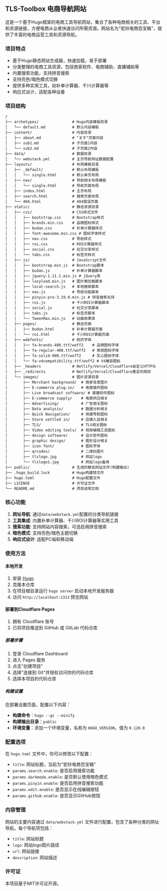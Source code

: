 ## TLS-Toolbox 电商导航网站

这是一个基于Hugo框架的电商工具导航网站，集合了各种电商相关的工具、平台和资源链接，方便电商从业者快速访问所需资源。网站名为"驼铃电商百宝箱"，提供了丰富的电商运营工具和资源导航。

### 项目特点

- 基于Hugo静态网站生成器，快速加载，易于部署
- 分类整理的电商工具资源，包括商家软件、电商辅助、直播辅助等
- 内置搜索功能，支持拼音搜索
- 支持亮色/暗色模式切换
- 提供多种实用工具，如补单计算器、千川计算器等
- 响应式设计，适配各种设备

### 项目结构

```
/
├── archetypes/               # Hugo内容模板目录
│   └── default.md            # 默认内容模板
├── content/                  # 内容目录
│   ├── about.md              # "关于"页面内容
│   ├── sub1.md               # 子页面1内容
│   └── sub2.md               # 子页面2内容
├── data/                     # 数据目录
│   └── webstack.yml          # 主页导航网址数据配置
├── layouts/                  # 布局模板目录
│   ├── _default/             # 默认布局模板
│   │   └── single.html       # 默认单页布局
│   ├── nav/                  # 导航相关布局模板
│   │   └── single.html       # 导航页面布局
│   ├── index.html            # 主页布局
│   ├── search.html           # 搜索页面布局
│   └── 404.html              # 404错误页面
├── static/                   # 静态资源目录
│   ├── css/                  # CSS样式文件
│   │   ├── bootstrap.css     # Bootstrap样式
│   │   ├── brands.min.css    # 品牌图标样式
│   │   ├── budan.css         # 补单计算器样式
│   │   ├── font-awesome.min.css # 图标字体样式
│   │   ├── nav.css           # 导航样式
│   │   ├── roi.css           # ROI计算器样式
│   │   ├── social.css        # 社交分享样式
│   │   └── tabs.css          # 标签页样式
│   ├── js/                   # JavaScript文件
│   │   ├── bootstrap.min.js  # Bootstrap脚本
│   │   ├── budan.js          # 补单计算器脚本
│   │   ├── jquery-1.11.1.min.js # jQuery库
│   │   ├── lazyload.min.js   # 图片懒加载脚本
│   │   ├── local-search.js   # 本地搜索脚本
│   │   ├── nav.js            # 导航功能脚本
│   │   ├── pinyin-pro-3.19.0.min.js # 拼音搜索支持
│   │   ├── roi.js            # 千川ROI计算器脚本
│   │   ├── social.js         # 社交分享脚本
│   │   ├── tabs.js           # 标签页脚本
│   │   └── TweenMax.min.js   # 动画效果库
│   ├── pages/                # 静态页面
│   │   ├── budan.html        # 补单计算器页面
│   │   └── roi.html          # 千川ROI计算器页面
│   ├── webfonts/             # 网页字体
│   │   ├── fa-brands-400.ttf/woff2    # 品牌图标字体
│   │   ├── fa-regular-400.ttf/woff2   # 常规图标字体
│   │   ├── fa-solid-900.ttf/woff2     # 实心图标字体
│   │   └── fa-v4compatibility.ttf/woff2 # V4兼容图标
│   ├── _headers              # Netlify/Vercel/Cloudflare自定义HTTP头
│   ├── _redirects            # Netlify/Vercel/Cloudflare重定向规则
│   └── images/               # 图片资源目录
│       ├── Merchant background/  # 商家背景图片
│       ├── E-commerce plug-in/   # 电商插件图标
│       ├── Live broadcast software/ # 直播软件图标
│       ├── E-commerce supply/    # 电商供应相关
│       ├── Advertising/          # 广告相关图标
│       ├── Data analysis/        # 数据分析相关
│       ├── Quick Navigation/     # 快捷导航图标
│       ├── Store settled in/     # 店铺入驻相关
│       ├── TLS/                  # TLS相关图标
│       ├── Video editing tools/  # 视频编辑工具图标
│       ├── design software/      # 设计软件图标
│       ├── graphic design/       # 图形设计相关
│       ├── icon font/            # 图标字体
│       ├── qrcodes/              # 二维码图片
│       ├── tlslogo.jpg           # 网站logo
│       └── tlslogo1.jpg          # 网站logo备用
├── public/                   # 生成的静态网站文件(构建输出)
├── .hugo_build.lock          # Hugo构建锁文件
├── hugo.toml                 # Hugo配置文件
├── LICENSE                   # 许可证文件
└── README.md                 # 项目说明文档
```

### 核心功能

1. **网址导航**: 通过`data/webstack.yml`配置的分类导航链接
2. **工具集成**: 内置补单计算器、千川ROI计算器等实用工具
3. **搜索功能**: 支持网站内容搜索，可选启用拼音搜索
4. **暗色模式**: 支持亮色/暗色主题切换
5. **响应式设计**: 适配PC端和移动端

### 使用方法

#### 本地开发

1. 安装 [Hugo](https://gohugo.io/getting-started/installing/)
2. 克隆本仓库
3. 在项目根目录运行 `hugo server` 启动本地开发服务器
4. 访问 `http://localhost:1313` 预览网站

#### 部署到Cloudflare Pages

1. 拥有 Cloudflare 账号
2. 已将项目推送到 GitHub 或 GitLab 代码仓库

##### 部署步骤
1. 登录 Cloudflare Dashboard
2. 进入 Pages 服务
3. 点击"创建项目"
4. 选择"连接到 Git"并授权访问你的代码仓库
5. 选择本项目的代码仓库

##### 构建设置
在部署设置页面，配置以下内容：
- **构建命令**：`hugo --gc --minify`
- **构建输出目录**：`public`
- **环境变量**：添加一个环境变量，名称为 `HUGO_VERSION`，值为 `0.128.0`

### 配置选项

在 `hugo.toml` 文件中，你可以修改以下配置：

- `title`: 网站标题，当前为"驼铃电商百宝箱"
- `params.search.enable`: 是否启用搜索功能
- `params.darkmode.enable`: 是否默认使用暗色模式
- `params.pinyin.enable`: 是否启用拼音搜索功能
- `params.edit.enable`: 是否显示在线编辑按钮
- `params.github.enable`: 是否显示GitHub按钮

### 内容管理

网站的主要内容通过 `data/webstack.yml` 文件进行配置，包含了各种分类的网址导航。每个导航项包括：
- `title`: 网站标题
- `logo`: 网站logo图片路径
- `url`: 网站链接
- `description`: 网站描述

### 许可证

本项目基于MIT许可证开源。
